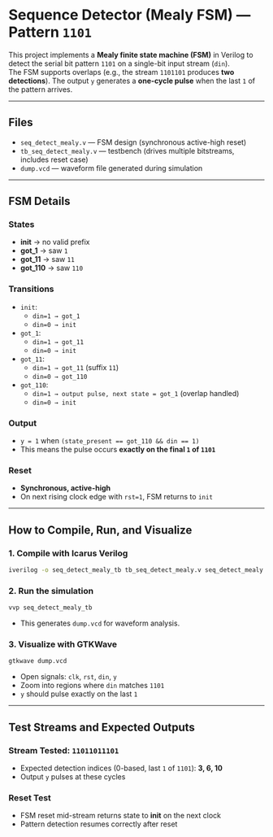 # Sequence Detector (Mealy FSM) — Pattern `1101`

This project implements a **Mealy finite state machine (FSM)** in Verilog to detect the serial bit pattern `1101` on a single-bit input stream (`din`).  
The FSM supports overlaps (e.g., the stream `1101101` produces **two detections**). The output `y` generates a **one-cycle pulse** when the last `1` of the pattern arrives.

---

## Files
- `seq_detect_mealy.v` — FSM design (synchronous active-high reset)
- `tb_seq_detect_mealy.v` — testbench (drives multiple bitstreams, includes reset case)
- `dump.vcd` — waveform file generated during simulation

---

## FSM Details

### States
- **init** → no valid prefix
- **got_1** → saw `1`
- **got_11** → saw `11`
- **got_110** → saw `110`

### Transitions
- `init`:  
  - `din=1 → got_1`  
  - `din=0 → init`  
- `got_1`:  
  - `din=1 → got_11`  
  - `din=0 → init`  
- `got_11`:  
  - `din=1 → got_11` (suffix `11`)  
  - `din=0 → got_110`  
- `got_110`:  
  - `din=1 → output pulse, next state = got_1` (overlap handled)  
  - `din=0 → init`  

### Output
- `y = 1` when `(state_present == got_110 && din == 1)`
- This means the pulse occurs **exactly on the final `1` of `1101`**

### Reset
- **Synchronous, active-high**  
- On next rising clock edge with `rst=1`, FSM returns to `init`

---

## How to Compile, Run, and Visualize

### 1. Compile with Icarus Verilog
```bash
iverilog -o seq_detect_mealy_tb tb_seq_detect_mealy.v seq_detect_mealy.v
```

### 2. Run the simulation
```bash
vvp seq_detect_mealy_tb
```
- This generates `dump.vcd` for waveform analysis.

### 3. Visualize with GTKWave
```bash
gtkwave dump.vcd
```
- Open signals: `clk`, `rst`, `din`, `y`  
- Zoom into regions where `din` matches `1101`  
- `y` should pulse exactly on the last `1`

---

## Test Streams and Expected Outputs

### Stream Tested: `11011011101`
- Expected detection indices (0-based, last `1` of `1101`): **3, 6, 10**
- Output `y` pulses at these cycles

### Reset Test
- FSM reset mid-stream returns state to **init** on the next clock
- Pattern detection resumes correctly after reset
